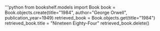 '''python
from bookshelf.models import Book
book = Book.objects.create(title="1984", author="George Orwell", publication_year=1949)
retrieved_book = Book.objects.get(title="1984")
retrieved_book.title = "Nineteen Eighty-Four"
retrieved_book.delete()